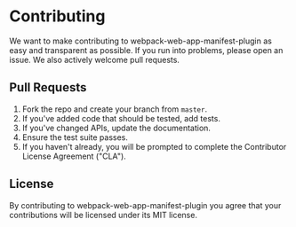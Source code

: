 # Contributing

We want to make contributing to webpack-web-app-manifest-plugin as easy and transparent as possible. If you run into problems, please open an issue. We also actively welcome pull requests.

## Pull Requests

1. Fork the repo and create your branch from `master`.
2. If you've added code that should be tested, add tests.
3. If you've changed APIs, update the documentation.
4. Ensure the test suite passes.
5. If you haven't already, you will be prompted to complete the Contributor License Agreement ("CLA").

## License

By contributing to webpack-web-app-manifest-plugin you agree that your contributions will be licensed under its MIT license.
